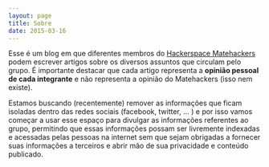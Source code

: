 ```yaml
---
layout: page
title: Sobre
date: 2015-03-16
---
```


Esse é um blog em que diferentes membros do [Hackerspace Matehackers](http://matehackers.org "Hackerspace Matehackers") podem escrever artigos sobre os diversos assuntos que circulam pelo grupo. É importante destacar que cada artigo representa a **opinião pessoal** **de cada integrante** e não representa a opinião do Matehackers (isso nem existe).

Estamos buscando (recentemente) remover as informações que ficam isoladas dentro das redes sociais (facebook, twitter, ... ) e por isso vamos começar a usar esse espaço para divulgar as informações referentes ao grupo, permitindo que essas informações possam ser livremente indexadas e acessadas pelas pessoas na internet sem que sejam obrigadas a fornecer suas informações a terceiros e abrir mão de sua privacidade e conteúdo publicado.
